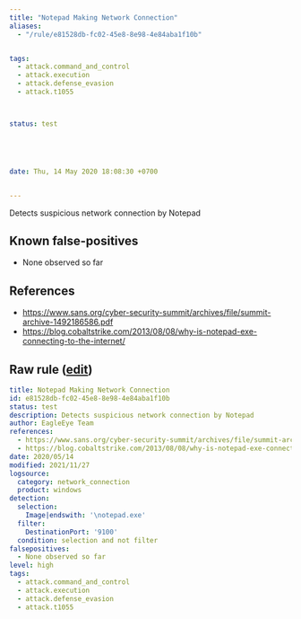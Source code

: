 ```yaml
---
title: "Notepad Making Network Connection"
aliases:
  - "/rule/e81528db-fc02-45e8-8e98-4e84aba1f10b"


tags:
  - attack.command_and_control
  - attack.execution
  - attack.defense_evasion
  - attack.t1055



status: test





date: Thu, 14 May 2020 18:08:30 +0700


---
```


Detects suspicious network connection by Notepad

<!--more-->


## Known false-positives

* None observed so far



## References

* https://www.sans.org/cyber-security-summit/archives/file/summit-archive-1492186586.pdf
* https://blog.cobaltstrike.com/2013/08/08/why-is-notepad-exe-connecting-to-the-internet/


## Raw rule ([edit](https://github.com/SigmaHQ/sigma/edit/master/rules/windows/network_connection/net_connection_win_notepad_network_connection.yml))
```yaml
title: Notepad Making Network Connection
id: e81528db-fc02-45e8-8e98-4e84aba1f10b
status: test
description: Detects suspicious network connection by Notepad
author: EagleEye Team
references:
  - https://www.sans.org/cyber-security-summit/archives/file/summit-archive-1492186586.pdf
  - https://blog.cobaltstrike.com/2013/08/08/why-is-notepad-exe-connecting-to-the-internet/
date: 2020/05/14
modified: 2021/11/27
logsource:
  category: network_connection
  product: windows
detection:
  selection:
    Image|endswith: '\notepad.exe'
  filter:
    DestinationPort: '9100'
  condition: selection and not filter
falsepositives:
  - None observed so far
level: high
tags:
  - attack.command_and_control
  - attack.execution
  - attack.defense_evasion
  - attack.t1055

```
